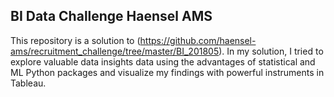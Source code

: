 ## BI Data Challenge Haensel AMS

This repository is a solution to (https://github.com/haensel-ams/recruitment_challenge/tree/master/BI_201805). In my solution, I tried to explore valuable data insights data using the advantages of statistical and ML Python packages and visualize my findings with powerful instruments in Tableau.